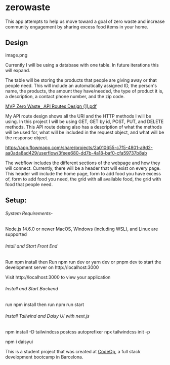 

# zerowaste
This app attempts to help us move toward a goal of zero waste and increase community engagement by sharing excess food items in your home.

## Design 
image.png 

Currently I will be using a database with one table. In future iterations this will expand. 

The table will be storing the products that people are giving away or that people need. This will include an automatically assigned ID, the person's name, the products, the amount they have/needed, the type of product it is, a description, a contact phone number, and the zip code.


[MVP Zero Waste_ API Routes Design (1).pdf](https://github.com/goldet/zerowaste/files/10433415/MVP.Zero.Waste_.API.Routes.Design.1.pdf)

My API route design shows all the URI and the HTTP methods I will be using. In this project I will be using GET, GET by id, POST, PUT, and DELETE methods. This API route deisng also has a description of what the methods will be used for, what will be included in the request object, and what will be the response object. 
 
https://app.flowmapp.com/share/projects/2a010655-c7f5-4801-a9d2-aa0ada8ad429/userflow/3feee680-dd7b-4a18-baf0-cfa59737b8ab
 
The webflow includes the different sections of the webpage and how they will connect. Currently, there will be a header that will exist on every page. This header will include the home page, form to add food you have excess of, form to add food you need, the grid with all available food, the grid with food that people need. 


## Setup:

###### System Requirements-
Node.js 14.6.0 or newer
MacOS, Windows (including WSL), and Linux are supported

###### Intall and Start Front End

Run npm install then Run npm run dev or yarn dev or pnpm dev to start the development server on http://localhost:3000

Visit http://localhost:3000 to view your application

###### Install and Start Backend

run npm install then run npm run start

###### Install Tailwind and Daisy UI with next.js

npm install -D tailwindcss postcss autoprefixer
npx tailwindcss init -p

npm i daisyui


This is a student project that was created at [CodeOp](http://codeop.tech), a full stack development bootcamp in Barcelona.
